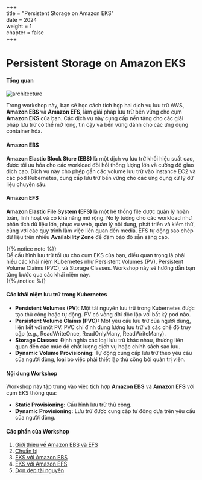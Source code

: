 +++  
title = "Persistent Storage on Amazon EKS"  
date = 2024  
weight = 1  
chapter = false  
+++

# Persistent Storage on Amazon EKS

#### Tổng quan

![architecture](/images/1-introduction/1.1.png)

Trong workshop này, bạn sẽ học cách tích hợp hai dịch vụ lưu trữ AWS, **Amazon EBS** và **Amazon EFS**, làm giải pháp lưu trữ bền vững cho cụm **Amazon EKS** của bạn. Các dịch vụ này cung cấp nền tảng cho các giải pháp lưu trữ có thể mở rộng, tin cậy và bền vững dành cho các ứng dụng container hóa.

#### Amazon EBS

**Amazon Elastic Block Store (EBS)** là một dịch vụ lưu trữ khối hiệu suất cao, được tối ưu hóa cho các workload đòi hỏi thông lượng lớn và cường độ giao dịch cao. Dịch vụ này cho phép gắn các volume lưu trữ vào instance EC2 và các pod Kubernetes, cung cấp lưu trữ bền vững cho các ứng dụng xử lý dữ liệu chuyên sâu.

#### Amazon EFS

**Amazon Elastic File System (EFS)** là một hệ thống file được quản lý hoàn toàn, linh hoạt và có khả năng mở rộng. Nó lý tưởng cho các workload như phân tích dữ liệu lớn, phục vụ web, quản lý nội dung, phát triển và kiểm thử, cùng với các quy trình làm việc liên quan đến media. EFS tự động sao chép dữ liệu trên nhiều **Availability Zone** để đảm bảo độ sẵn sàng cao.

{{% notice note %}}  
Để cấu hình lưu trữ tối ưu cho cụm EKS của bạn, điều quan trọng là phải hiểu các khái niệm Kubernetes như Persistent Volumes (PV), Persistent Volume Claims (PVC), và Storage Classes. Workshop này sẽ hướng dẫn bạn từng bước qua các khái niệm này.  
{{% /notice %}}

#### Các khái niệm lưu trữ trong Kubernetes

- **Persistent Volumes (PV):** Một tài nguyên lưu trữ trong Kubernetes được tạo thủ công hoặc tự động. PV có vòng đời độc lập với bất kỳ pod nào.
- **Persistent Volume Claims (PVC):** Một yêu cầu lưu trữ của người dùng, liên kết với một PV. PVC chỉ định dung lượng lưu trữ và các chế độ truy cập (e.g., ReadWriteOnce, ReadOnlyMany, ReadWriteMany).
- **Storage Classes:** Định nghĩa các loại lưu trữ khác nhau, thường liên quan đến các mức độ chất lượng dịch vụ hoặc chính sách sao lưu.
- **Dynamic Volume Provisioning:** Tự động cung cấp lưu trữ theo yêu cầu của người dùng, loại bỏ việc phải thiết lập thủ công bởi quản trị viên.

#### Nội dung Workshop

Workshop này tập trung vào việc tích hợp **Amazon EBS** và **Amazon EFS** với cụm EKS thông qua:

- **Static Provisioning:** Cấu hình lưu trữ thủ công.
- **Dynamic Provisioning:** Lưu trữ được cung cấp tự động dựa trên yêu cầu của người dùng.

#### Các phần của Workshop

1. [Giới thiệu về Amazon EBS và EFS](1-introduction/)
2. [Chuẩn bị](2-prerequisites/)
3. [EKS với Amazon EBS](3-ebs/)
4. [EKS với Amazon EFS](4-efs/)
5. [Dọn dẹp tài nguyên](5-cleanup/)
